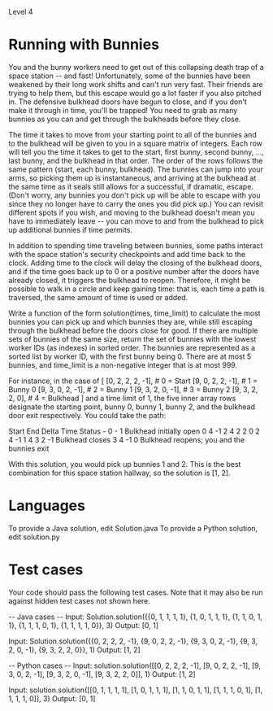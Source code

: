 Level 4

Running with Bunnies
====================

You and the bunny workers need to get out of this collapsing death trap of a space station -- and fast! Unfortunately, some of the bunnies have been weakened by their long work shifts and can't run very fast. Their friends are trying to help them, but this escape would go a lot faster if you also pitched in. The defensive bulkhead doors have begun to close, and if you don't make it through in time, you'll be trapped! You need to grab as many bunnies as you can and get through the bulkheads before they close. 

The time it takes to move from your starting point to all of the bunnies and to the bulkhead will be given to you in a square matrix of integers. Each row will tell you the time it takes to get to the start, first bunny, second bunny, ..., last bunny, and the bulkhead in that order. The order of the rows follows the same pattern (start, each bunny, bulkhead). The bunnies can jump into your arms, so picking them up is instantaneous, and arriving at the bulkhead at the same time as it seals still allows for a successful, if dramatic, escape. (Don't worry, any bunnies you don't pick up will be able to escape with you since they no longer have to carry the ones you did pick up.) You can revisit different spots if you wish, and moving to the bulkhead doesn't mean you have to immediately leave -- you can move to and from the bulkhead to pick up additional bunnies if time permits.

In addition to spending time traveling between bunnies, some paths interact with the space station's security checkpoints and add time back to the clock. Adding time to the clock will delay the closing of the bulkhead doors, and if the time goes back up to 0 or a positive number after the doors have already closed, it triggers the bulkhead to reopen. Therefore, it might be possible to walk in a circle and keep gaining time: that is, each time a path is traversed, the same amount of time is used or added.

Write a function of the form solution(times, time_limit) to calculate the most bunnies you can pick up and which bunnies they are, while still escaping through the bulkhead before the doors close for good. If there are multiple sets of bunnies of the same size, return the set of bunnies with the lowest worker IDs (as indexes) in sorted order. The bunnies are represented as a sorted list by worker ID, with the first bunny being 0. There are at most 5 bunnies, and time_limit is a non-negative integer that is at most 999.

For instance, in the case of
[
  [0, 2, 2, 2, -1],  # 0 = Start
  [9, 0, 2, 2, -1],  # 1 = Bunny 0
  [9, 3, 0, 2, -1],  # 2 = Bunny 1
  [9, 3, 2, 0, -1],  # 3 = Bunny 2
  [9, 3, 2, 2,  0],  # 4 = Bulkhead
]
and a time limit of 1, the five inner array rows designate the starting point, bunny 0, bunny 1, bunny 2, and the bulkhead door exit respectively. You could take the path:

Start End Delta Time Status
    -   0     -    1 Bulkhead initially open
    0   4    -1    2
    4   2     2    0
    2   4    -1    1
    4   3     2   -1 Bulkhead closes
    3   4    -1    0 Bulkhead reopens; you and the bunnies exit

With this solution, you would pick up bunnies 1 and 2. This is the best combination for this space station hallway, so the solution is [1, 2].

Languages
=========

To provide a Java solution, edit Solution.java
To provide a Python solution, edit solution.py

Test cases
==========
Your code should pass the following test cases.
Note that it may also be run against hidden test cases not shown here.

-- Java cases --
Input:
Solution.solution({{0, 1, 1, 1, 1}, {1, 0, 1, 1, 1}, {1, 1, 0, 1, 1}, {1, 1, 1, 0, 1}, {1, 1, 1, 1, 0}}, 3)
Output:
    [0, 1]

Input:
Solution.solution({{0, 2, 2, 2, -1}, {9, 0, 2, 2, -1}, {9, 3, 0, 2, -1}, {9, 3, 2, 0, -1}, {9, 3, 2, 2, 0}}, 1)
Output:
    [1, 2]

-- Python cases --
Input:
solution.solution([[0, 2, 2, 2, -1], [9, 0, 2, 2, -1], [9, 3, 0, 2, -1], [9, 3, 2, 0, -1], [9, 3, 2, 2, 0]], 1)
Output:
    [1, 2]

Input:
solution.solution([[0, 1, 1, 1, 1], [1, 0, 1, 1, 1], [1, 1, 0, 1, 1], [1, 1, 1, 0, 1], [1, 1, 1, 1, 0]], 3)
Output:
    [0, 1]

